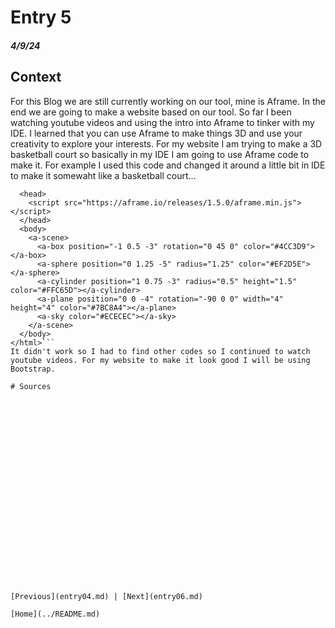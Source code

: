 # Entry 5
##### 4/9/24

## Context
For this Blog we are still currently working on our tool, mine is Aframe. In the end we are going to make a website based on our tool. So far I been watching youtube videos and using the intro into Aframe to tinker with my IDE. I learned that you can use Aframe to make things 3D and use your creativity to explore your interests. For my website I am trying to make a 3D basketball court so basically in my IDE I am going to use Aframe code to make it. For example I used this code and changed it around a little bit in IDE to make it somewaht like a basketball court...
```<html>
  <head>
    <script src="https://aframe.io/releases/1.5.0/aframe.min.js"></script>
  </head>
  <body>
    <a-scene>
      <a-box position="-1 0.5 -3" rotation="0 45 0" color="#4CC3D9"></a-box>
      <a-sphere position="0 1.25 -5" radius="1.25" color="#EF2D5E"></a-sphere>
      <a-cylinder position="1 0.75 -3" radius="0.5" height="1.5" color="#FFC65D"></a-cylinder>
      <a-plane position="0 0 -4" rotation="-90 0 0" width="4" height="4" color="#7BC8A4"></a-plane>
      <a-sky color="#ECECEC"></a-sky>
    </a-scene>
  </body>
</html>```
It didn't work so I had to find other codes so I continued to watch youtube videos. For my website to make it look good I will be using Bootstrap.

# Sources























[Previous](entry04.md) | [Next](entry06.md)

[Home](../README.md)
